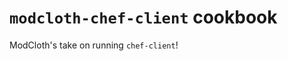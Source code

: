 `modcloth-chef-client` cookbook
===============================

ModCloth's take on running `chef-client`!

